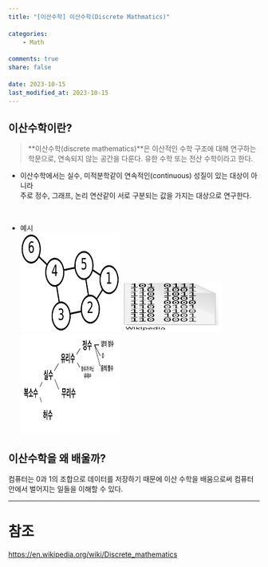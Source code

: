 ```yaml
---
title: "[이산수학] 이산수학(Discrete Mathmatics)"

categories:
    - Math

comments: true
share: false

date: 2023-10-15
last_modified_at: 2023-10-15
---
```


## 이산수학이란?

> **이산수학(discrete mathematics)**은 이산적인 수학 구조에 대해 연구하는 학문으로, 연속되지 않는 공간을 다룬다. 유한 수학 또는 전산 수학이라고 한다.

* 이산수학에서는 실수, 미적분학같이 연속적인(continuous) 성질이 있는 대상이 아니라  
주로 정수, 그래프, 논리 연산같이 서로 구분되는 값을 가지는 대상으로 연구한다.

<br>

* 예시  
<img src = "/assets/images/Math/dm/dm_example_1_1.png" width="200" height="200" /> <img src = "/assets/images/Math/dm/dm_example_1_2.png" width="200" height="100" /> <img src = "/assets/images/Math/dm/dm_example_1_3.jpeg" width="200" height="200" />




## 이산수학을 왜 배울까?
컴퓨터는 0과 1의 조합으로 데이터를 저장하기 때문에 이산 수학을 배움으로써 컴퓨터 안에서 벌어지는 일들을 이해할 수 있다.

---
# 참조
<https://en.wikipedia.org/wiki/Discrete_mathematics>
